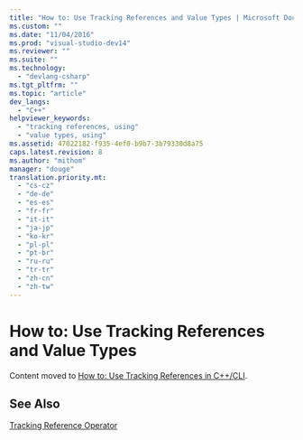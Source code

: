 ```yaml
---
title: "How to: Use Tracking References and Value Types | Microsoft Docs"
ms.custom: ""
ms.date: "11/04/2016"
ms.prod: "visual-studio-dev14"
ms.reviewer: ""
ms.suite: ""
ms.technology: 
  - "devlang-csharp"
ms.tgt_pltfrm: ""
ms.topic: "article"
dev_langs: 
  - "C++"
helpviewer_keywords: 
  - "tracking references, using"
  - "value types, using"
ms.assetid: 47022182-f935-4ef0-b9b7-3b79330d8a75
caps.latest.revision: 8
ms.author: "mithom"
manager: "douge"
translation.priority.mt: 
  - "cs-cz"
  - "de-de"
  - "es-es"
  - "fr-fr"
  - "it-it"
  - "ja-jp"
  - "ko-kr"
  - "pl-pl"
  - "pt-br"
  - "ru-ru"
  - "tr-tr"
  - "zh-cn"
  - "zh-tw"
---
```

# How to: Use Tracking References and Value Types
Content moved to [How to: Use Tracking References in C++/CLI](../Topic/How%20to:%20Use%20Tracking%20References%20in%20C++-CLI.md).  
  
## See Also  
 [Tracking Reference Operator](/visual-cpp/windows/tracking-reference-operator-cpp-component-extensions)